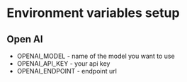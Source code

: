 ﻿
# Environment variables setup

## Open AI 
* OPENAI_MODEL - name of the model you want to use 
* OPENAI_API_KEY - your api key 
* OPENAI_ENDPOINT - endpoint url
